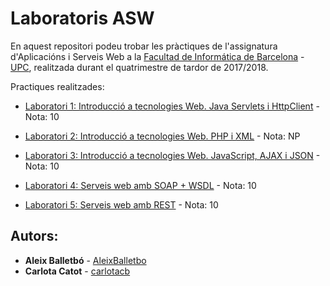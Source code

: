 # Laboratoris ASW

En aquest repositori podeu trobar les pràctiques de l'assignatura d'Aplicacións i Serveis Web a la [Facultad de Informática de Barcelona](https://www.fib.upc.edu/ca/inici) - [UPC](http://www.upc.edu/ca), realitzada durant el quatrimestre de tardor de 2017/2018.

Practiques realitzades:

* [Laboratori 1: Introducció a tecnologies Web. Java Servlets i HttpClient]() - Nota: 10

* [Laboratori 2: Introducció a tecnologies Web. PHP i XML]() - Nota: NP

* [Laboratori 3: Introducció a tecnologies Web. JavaScript, AJAX i JSON]() - Nota: 10

* [Laboratori 4: Serveis web amb SOAP + WSDL]() - Nota: 10

* [Laboratori 5: Serveis web amb REST]() - Nota: 10

## Autors:


* **Aleix Balletbó** - [AleixBalletbo](https://github.com/AleixBalletbo)
* **Carlota Catot** - [carlotacb](https://github.com/carlotacb)
